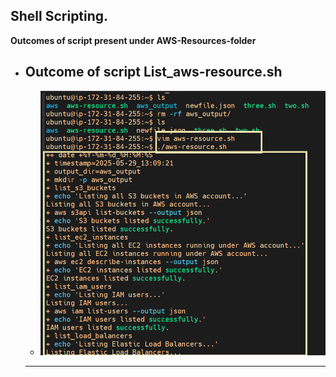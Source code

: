 ## Shell Scripting.

**Outcomes of script present under AWS-Resources-folder**
 
  - **Outcome of script List_aws-resource.sh**
    --- 
    - ![Shell-script-1](./images/Shell-script-1.png)
    <!-- - ![Shell-script-2](./images/Shell-script-2.png)
    - ![Shell-script-3](./images/Shell-script-3.png) -->
    ---

